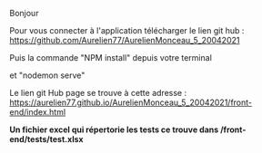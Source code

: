 Bonjour

Pour vous connecter à l'application télécharger le lien git hub : https://github.com/Aurelien77/AurelienMonceau_5_20042021

Puis la commande "NPM install" depuis votre terminal

et "nodemon serve"

Le lien git Hub page se trouve à cette adresse : https://aurelien77.github.io/AurelienMonceau_5_20042021/front-end/index.html


__Un fichier excel qui répertorie les tests ce trouve dans /front-end/tests/test.xlsx__

